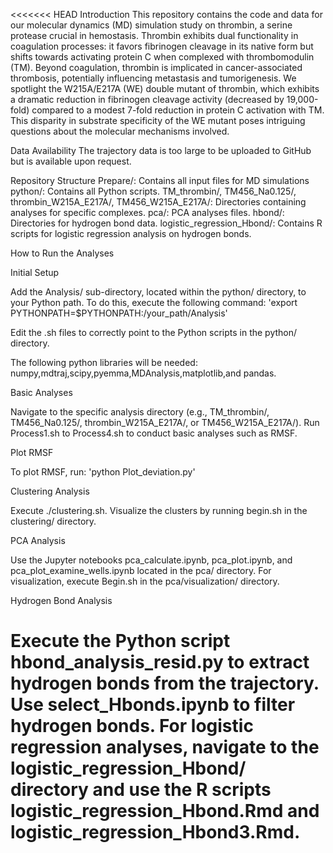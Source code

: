 <<<<<<< HEAD
Introduction
This repository contains the code and data for our molecular dynamics (MD) simulation study on thrombin, a serine protease crucial in hemostasis. Thrombin exhibits dual functionality in coagulation processes: it favors fibrinogen cleavage in its native form but shifts towards activating protein C when complexed with thrombomodulin (TM). Beyond coagulation, thrombin is implicated in cancer-associated thrombosis, potentially influencing metastasis and tumorigenesis. We spotlight the W215A/E217A (WE) double mutant of thrombin, which exhibits a dramatic reduction in fibrinogen cleavage activity (decreased by 19,000-fold) compared to a modest 7-fold reduction in protein C activation with TM. This disparity in substrate specificity of the WE mutant poses intriguing questions about the molecular mechanisms involved.


Data Availability
The trajectory data is too large to be uploaded to GitHub but is available upon request.

Repository Structure
Prepare/: Contains all input files for MD simulations
python/: Contains all Python scripts.
TM_thrombin/, TM456_Na0.125/, thrombin_W215A_E217A/, TM456_W215A_E217A/: Directories containing analyses for specific complexes.
pca/: PCA analyses files.
hbond/: Directories for hydrogen bond data.
logistic_regression_Hbond/: Contains R scripts for logistic regression analysis on hydrogen bonds.


How to Run the Analyses

Initial Setup

Add the Analysis/ sub-directory, located within the python/ directory, to your Python path. To do this, execute the following command: 'export PYTHONPATH=$PYTHONPATH:/your_path/Analysis'

Edit the .sh files to correctly point to the Python scripts in the python/ directory.

The following python libraries will be needed: numpy,mdtraj,scipy,pyemma,MDAnalysis,matplotlib,and pandas.

Basic Analyses

Navigate to the specific analysis directory (e.g., TM_thrombin/, TM456_Na0.125/, thrombin_W215A_E217A/, or TM456_W215A_E217A/). Run Process1.sh to Process4.sh to conduct basic analyses such as RMSF.


Plot RMSF

To plot RMSF, run: 'python Plot_deviation.py'


Clustering Analysis

Execute ./clustering.sh. Visualize the clusters by running begin.sh in the clustering/ directory.


PCA Analysis

Use the Jupyter notebooks pca_calculate.ipynb, pca_plot.ipynb, and pca_plot_examine_wells.ipynb located in the pca/ directory. For visualization, execute Begin.sh in the pca/visualization/ directory.


Hydrogen Bond Analysis

Execute the Python script hbond_analysis_resid.py to extract hydrogen bonds from the trajectory. Use select_Hbonds.ipynb to filter hydrogen bonds. For logistic regression analyses, navigate to the logistic_regression_Hbond/ directory and use the R scripts logistic_regression_Hbond.Rmd and logistic_regression_Hbond3.Rmd.
=======

